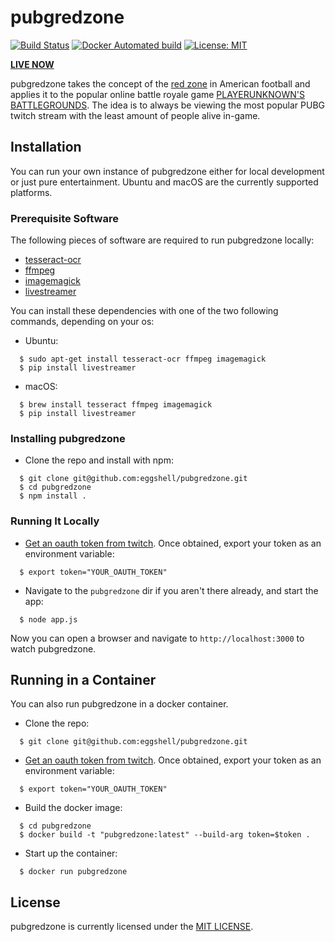 # pubgredzone

[![Build Status](https://travis-ci.org/eggshell/pubgredzone.svg?branch=master)](https://travis-ci.org/eggshell/pubgredzone)
[![Docker Automated build](https://img.shields.io/docker/automated/jrottenberg/ffmpeg.svg)](https://hub.docker.com/r/eggshell/pubgredzone/)
[![License: MIT](https://img.shields.io/badge/License-MIT-yellow.svg)](https://opensource.org/licenses/MIT)

[**LIVE NOW**](http://pubgred.zone)

pubgredzone takes the concept of the [red zone](https://en.wikipedia.org/wiki/Red_zone_(gridiron_football))
in American football and applies it to the popular online battle royale game
[PLAYERUNKNOWN'S BATTLEGROUNDS](https://www.playbattlegrounds.com/main.pu). The
idea is to always be viewing the most popular PUBG twitch stream with the least
amount of people alive in-game.

## Installation

You can run your own instance of pubgredzone either for local development
or just pure entertainment. Ubuntu and macOS are the currently supported
platforms.

### Prerequisite Software

The following pieces of software are required to run pubgredzone locally:

* [tesseract-ocr](https://github.com/tesseract-ocr/tesseract)
* [ffmpeg](https://ffmpeg.org/)
* [imagemagick](https://www.imagemagick.org/script/index.php)
* [livestreamer](https://github.com/chrippa/livestreamer)

You can install these dependencies with one of the two following commands,
depending on your os:

* Ubuntu:

```shell
  $ sudo apt-get install tesseract-ocr ffmpeg imagemagick
  $ pip install livestreamer
```

* macOS:

```shell
  $ brew install tesseract ffmpeg imagemagick
  $ pip install livestreamer
```

### Installing pubgredzone

* Clone the repo and install with npm:

```shell
  $ git clone git@github.com:eggshell/pubgredzone.git
  $ cd pubgredzone
  $ npm install .
```

### Running It Locally

* [Get an oauth token from twitch](https://dev.twitch.tv/docs/v5/guides/authentication/#getting-tokens).
  Once obtained, export your token as an environment variable:

```shell
  $ export token="YOUR_OAUTH_TOKEN"
```

* Navigate to the `pubgredzone` dir if you aren't there already, and start
  the app:

```shell
  $ node app.js
```

Now you can open a browser and navigate to `http://localhost:3000` to watch
pubgredzone.

## Running in a Container

You can also run pubgredzone in a docker container.

* Clone the repo:

```shell
  $ git clone git@github.com:eggshell/pubgredzone.git
```

* [Get an oauth token from twitch](https://dev.twitch.tv/docs/v5/guides/authentication/#getting-tokens).
  Once obtained, export your token as an environment variable:

```shell
  $ export token="YOUR_OAUTH_TOKEN"
```

* Build the docker image:

```shell
  $ cd pubgredzone
  $ docker build -t "pubgredzone:latest" --build-arg token=$token .
```

* Start up the container:

```shell
  $ docker run pubgredzone
```

## License

pubgredzone is currently licensed under the [MIT LICENSE](LICENSE).

